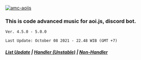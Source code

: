 [![amc-aoijs](https://github-readme-stats.vercel.app/api/pin/?username=greenvgjr&repo=amc-aoijs&theme=dark)](https://github.com/GreenVGJR/amc-aoijs/)<br/>

### This is code advanced music for aoi.js, discord bot.

```
Ver. 4.5.0 - 5.0.0

Last Update: October 08 2021 - 22.48 WIB (GMT +7)
```
##### [List Update](https://pastebin.com/raw/r2cnXCXt) | [Handler (Unstable)](https://github.com/GreenVGJR/amc-aoijs/tree/handler) | [Non-Handler](https://github.com/GreenVGJR/amc-aoijs/tree/non-handler)
